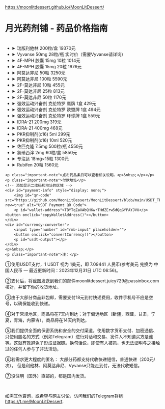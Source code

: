 https://moonlitdessert.github.io/MoonLitDessert/
<body>
    <h1>月光药剂铺 - 药品价格指南</h1>
<ul>
    <!-- Each list item now contains a details element --> 
    <li>
        <details>
            <summary>瑞版利他林 200粒/盒 19370元</summary>
            <p class="product-info">整盒出售，原厂利他林。</p>
            <img src="https://github.com/MoonLitDessert/MoonLitDessert/blob/main/molecule_images/Methylphenidate.png?raw=true" alt="Methylphenidate Structure">
        </details>
    </li>
    <li>
        <details>
            <summary>Vyvanse 50mg 28粒/瓶 实时价（需要Vyvanse请详询）</summary>
            <p class="product-info">国内稀有药品，仅限老客户。需要预订。6瓶起售。</p>
			<img src="https://github.com/MoonLitDessert/MoonLitDessert/blob/main/molecule_images/Lisdexamfetamine.png?raw=true" alt="Lisdexamfetamine Structure">
        </details>
    </li>
    <li>
        <details>
            <summary>4F-MPH 胶囊 15mg 10粒 1014元</summary>
            <p class="product-info">纯品4F-MPH胶囊 国内发货，无任何法律风险的哌甲酯类药物。利他林的医学改良品，该药物的设计目的是在利他林基础上，实现更小的副作用与更有效的治疗作用。</p>
            <p class="product-info">效果：显著提升注意力，专注力，动力和耐力。起效迅速，维持8-12小时。耐药缓慢，相比哌甲酯耐药性更低，可长期使用。</p>
			<img src="https://github.com/MoonLitDessert/MoonLitDessert/blob/main/molecule_images/4-Fluoromethylphenidate.png?raw=true" alt="4-Fluoromethylphenidate Structure">
        </details>
    </li>
    <li>
        <details>
            <summary>4F-MPH 胶囊 15mg 20粒 1976元</summary>
            <p class="product-info">纯品4F-MPH胶囊 国内发货，无任何法律风险的哌甲酯类药物。利他林的医学改良品，该药物的设计目的是在利他林基础上，实现更小的副作用与更有效的治疗作用。</p>
            <p class="product-info">效果：显著提升注意力，专注力，动力和耐力。起效迅速，维持8-12小时。耐药缓慢，相比哌甲酯耐药性更低，可长期使用。</p>
			<img src="https://github.com/MoonLitDessert/MoonLitDessert/blob/main/molecule_images/4-Fluoromethylphenidate.png?raw=true" alt="4-Fluoromethylphenidate Structure">
        </details>
    </li>
    <li>
        <details>
            <summary>阿莫达非尼 50粒 3250元</summary>
            <p class="product-info">阿莫达非尼 国内现货。阿莫达非尼是外消旋的药物莫达非尼中具有活性成分的的(−)-(R)-对映异构物，在2007年6月15日被FDA批准使用到临床上；通俗来讲阿莫达非尼是由莫达非尼提炼而来，作为一种中枢兴奋剂，副作用更小。</p>
            <p class="product-info">由于其强大的觉醒作用和12小时+的药效时长，该药被主要用来治疗嗜睡症。莫达非尼也在适应症外被广泛使用，作为一种认知增强剂。本品具有较大的安全性，对血压和心率无影响，无活动增多、耐受性或反弹性思睡等不良反应，也无潜在的成瘾性，是可以长时间广泛使用的有效的觉醒药物。</p>
			<img src="https://github.com/MoonLitDessert/MoonLitDessert/blob/main/molecule_images/Armodafinil.png?raw=true" alt="Armodafinil Structure">
		</details>
    </li>
    <li>
        <details>
            <summary>阿莫达非尼 100粒 5590元</summary>
            <p class="product-info">阿莫达非尼 国内现货。阿莫达非尼是外消旋的药物莫达非尼中具有活性成分的的(−)-(R)-对映异构物，在2007年6月15日被FDA批准使用到临床上；通俗来讲阿莫达非尼是由莫达非尼提炼而来，作为一种中枢兴奋剂，副作用更小。</p>
            <p class="product-info">由于其强大的觉醒作用和12小时+的药效时长，该药被主要用来治疗嗜睡症。莫达非尼也在适应症外被广泛使用，作为一种认知增强剂。本品具有较大的安全性，对血压和心率无影响，无活动增多、耐受性或反弹性思睡等不良反应，也无潜在的成瘾性，是可以长时间广泛使用的有效的觉醒药物。</p>
        	<img src="https://github.com/MoonLitDessert/MoonLitDessert/blob/main/molecule_images/Armodafinil.png?raw=true" alt="Armodafinil Structure">
		</details>
    </li>
    <li>
        <details>
            <summary>2F-莫达非尼 10粒 455元</summary>
            <p class="product-info">2F-莫达非尼：完全合法的阿莫达非尼。是目前效果最好的合法类莫达菲尼药物，因成本高昂而比较少见。它是莫达非尼的常见替代品，具有增强认知能力、驱逐脑雾、长时间清醒专注的效果。</p>
			<img src="https://github.com/MoonLitDessert/MoonLitDessert/blob/main/molecule_images/Modafinil.png?raw=true" alt="Modafinil Structure">
        </details>
    </li>
    <li>
        <details>
            <summary>2F-莫达非尼 25粒 813元</summary>
            <p class="product-info">提供与10粒装相同的效果，但以更经济的价格提供更多数量，适合需要频繁使用的用户。</p>
			<img src="https://github.com/MoonLitDessert/MoonLitDessert/blob/main/molecule_images/Modafinil.png?raw=true" alt="Modafinil Structure">
        </details>
    </li>
    <li>
        <details>
            <summary>2F-莫达非尼 50粒 1170元</summary>
            <p class="product-info">为了满足长期使用者的需求，这一大容量包装是最划算的选择。</p>
			<img src="https://github.com/MoonLitDessert/MoonLitDessert/blob/main/molecule_images/Modafinil.png?raw=true" alt="Modafinil Structure">
        </details>
    </li>
    <li>
        <details>
            <summary>强效运动兴奋剂 克伦特罗 鹰牌 1盒 429元</summary>
            <p class="product-info">克伦特罗是一种拟肾上腺素药，主要用于刺激NE-β2受体，导致体温上升、代谢增强、精神亢奋。它能缩短热身时间，提高训练效率，并加强代谢强度，加速卡路里燃烧。</p>
            <p class="product-info">此药物本身用于治疗哮喘，可扩张呼吸道，增大肺活量并增加血液输氧能力。注意：运动员慎用，为「大型赛事严查药」。</p>
			<img src="https://github.com/MoonLitDessert/MoonLitDessert/blob/main/molecule_images/Clenbuterol.png?raw=true" alt="Clenbuterol Structure">
        </details>
    </li>
    <li>
        <details>
            <summary>强效运动兴奋剂 克伦特罗 欧盟牌 1盒 494元</summary>
            <p class="product-info">欧盟牌克伦特罗提供更高标准的质量，适用于需要增强燃脂效果的健身爱好者。常与其他药物如甲状腺激素和T3搭配使用，以提高热效应和代谢效应。</p>
            <p class="product-info">在使用生长激素治疗时，也常搭配克伦特罗和甲状腺素，这可以提高治疗中的产热效应和代谢效应。</p>
			<img src="https://github.com/MoonLitDessert/MoonLitDessert/blob/main/molecule_images/Clenbuterol.png?raw=true" alt="Clenbuterol Structure">
        </details>
    </li>
    <li>
        <details>
            <summary>强效运动兴奋剂 克伦特罗 环球牌 1盒 559元</summary>
            <p class="product-info">环球牌克伦特罗，以最高标准的产品质量和效果为标准，适合对产品品质和效果有极高要求的用户。</p>
			<img src="https://github.com/MoonLitDessert/MoonLitDessert/blob/main/molecule_images/Clenbuterol.png?raw=true" alt="Clenbuterol Structure">
        </details>
    </li>
    <li>
        <details>
            <summary>IDRA-21 200mg 319元</summary>
            <p class="product-info">IDRA-21，一种增强学习速度和记忆力的药物。提升神经可塑性，消除脑雾，降低外语陌生感。可能导致时间感知变慢，环境感觉陌生。</p>
			<img src="https://github.com/MoonLitDessert/MoonLitDessert/blob/main/molecule_images/IDRA-21.png?raw=true" alt="IDRA-21 Structure">
        </details>
    </li>
    <li>
        <details>
            <summary>IDRA-21 400mg 468元</summary>
            <p class="product-info">与200mg包装相同效果的IDRA-21，但以更大容量和更优惠的价格提供。</p>
			<img src="https://github.com/MoonLitDessert/MoonLitDessert/blob/main/molecule_images/IDRA-21.png?raw=true" alt="IDRA-21 Structure">
        </details>  
    </li>
    <li>
        <details>
            <summary>PKR抑制剂(c16) 5ml 299元</summary>
            <p class="product-info">PKR抑制剂(c16)，用于提升学习能力和记忆力，通过干扰素-γ介导的去抑制促进网络兴奋性和增强认知能力。在实验中显示，缺乏PKR的小鼠学习效率显著提升。</p>
			<img src="https://github.com/MoonLitDessert/MoonLitDessert/blob/main/molecule_images/PKR_inhibitor_c16.png?raw=true" alt="PKR Inhibitor (c16) Structure">
        </details>
    </li>
    <li>
        <details>
            <summary>PKR抑制剂(c16) 10ml 520元</summary>
            <p class="product-info">更大容量的PKR抑制剂，适合长期使用，提供持续的认知能力提升。</p>
			<img src="https://github.com/MoonLitDessert/MoonLitDessert/blob/main/molecule_images/PKR_inhibitor_c16.png?raw=true" alt="PKR Inhibitor (c16) Structure">
        </details>
    </li>
    <li>
        <details>
            <summary>佐匹克隆 7.5mg 500粒/瓶 4550元</summary>
            <p class="product-info">佐匹克隆（Zopiclone），作为一种速效催眠药，主要应用于治疗短期失眠。通过增强GABA受体活性快速诱导睡眠，帮助患者维持整晚的深层睡眠，改善次日精神状态，适用于经历生活压力和工作负担的成年人。</p>
			<img src="https://github.com/MoonLitDessert/MoonLitDessert/blob/main/molecule_images/Zopiclone.png?raw=true" alt="Zopiclone Structure">
        </details>
    </li>
    <li>
        <details>
            <summary>氯硝西泮 2mg 60粒/盒 5850元</summary>
            <p class="product-info">氯硝西泮（Clonazepam），一种苯二氮卓类镇静剂，广泛用于治疗癫痫和控制惊恐障碍。通过提高大脑中GABA的效果降低神经活动，减少发作频率，同时缓解急性焦虑，帮助患者在高压环境下保持镇静。</p>
			<img src="https://github.com/MoonLitDessert/MoonLitDessert/blob/main/molecule_images/Clonazepam.png?raw=true" alt="Clonazepam Structure">
		</details>
    </li>
    <li>
        <details>
            <summary>专注达 18mg×15粒 1300元</summary>
            <p class="product-info">专注达（Concerta），一种中枢神经兴奋剂。常用于治疗注意力缺陷多动障碍（ADHD）。它能有效提升专注力和集中度，减少分心情况，特别适用于需要改善注意力和自我控制的患者。此药物适用于长期治疗计划，有助于提高日常生活和学习的质量。</p>
			<img src="https://github.com/MoonLitDessert/MoonLitDessert/blob/main/molecule_images/Methylphenidate.png?raw=true" alt="Methylphenidate Structure">
		</details>
    </li>
    <li>
        <details>
            <summary>Rubifen 20粒 1560元</summary>
            <p class="product-info">ADHD特效药，药效稳定，持续时间更长，拥有更出色的效果。</p>
            <p class="product-info2">（该药品泰国直邮）</p>
			<img src="https://github.com/MoonLitDessert/MoonLitDessert/blob/main/molecule_images/Methylphenidate.png?raw=true" alt="Methylphenidate Structure">
		</details>
    </li>
</ul>

    <p class="important-note">点击药品条目可以查看相关说明。<p>&nbsp;</p></p>
    <p class="important-note">付款地址</p>
    <!-- 添加显示二维码和地址的区域 -->
    <div id="payment-info" style="display: none;">
        <img id="qr-code" src="https://github.com/MoonLitDessert/MoonLitDessert/blob/main/USDT_TRC20.jpg?raw=true" alt="USDT Payment QR Code">
        <p id="wallet-address">TBYTqZaXAbQH6wrTHdZErw5dQqGYPAYJVU</p> <button onclick="copyWalletAddress()"></button>
    </div>
    <div id="currency-converter">
        <input type="number" id="rmb-input" placeholder="">
        <button onclick="convertCurrency()"></button>
        <p id="usdt-output"></p>
    </div>
    <p>&nbsp;</p>
    <p class="important-note">注：</p>
<p class="important-note">①使用USDT支付，1 USDT 视为 1美元，即 7.09441 人民币(参考美元 兑换为 中国人民币 — 最近更新时间：2023年12月31日 UTC 06:56)。</p>
<!-- 添加的注释信息 -->
<p class="important-note">②支付后，将截图发送到我们的邮件moonlitdessert.juicy729@passinbox.com核对，并留下你的收货地址。</p>
<p class="important-note">③由于大部分商品非包邮，需要支付18元到付快递费用，收件手机号不应是空号，以确保能收到快递。</p>
<p class="important-note">④对于常规地区，商品将在7天内到达；对于偏远地区（新疆，西藏，甘肃，宁夏，青海，内蒙古），商品将在14天内到达。</p>
<p class="important-note">⑤我们提供全面的保密系统和安全的交付渠道，使用数字货币支付、加密通信、只使用匿名的方式（例如Telegram）进行对话和交易、发件人不知道买方是谁等。这就有效避免了形成证据链。换句话说，即使有人被抓，也无法证明与之接触过的任何人参与了非法活动。</p>
<p class="important-note">⑥若需求更大程度的匿名：
    大部分药都支持代收快递短信，普通快递（200元/次）。
    但是利他林、阿莫达非尼、Vyvanse只能走到付，无法代收短信。</p>
<p class="important-note">⑦没注明（国外）直邮的，都是国内发货。</p>
<p>&nbsp;</p><p class="important-note">如需其他咨询，或希望与网友讨论，访问我们的Telegram群组<a href="https://t.me/MoonLitDessert" target="_blank">https://t.me/MoonLitDessert</a>.</p>
<p class="important-note"><!-- 待添加内容 --></p>

